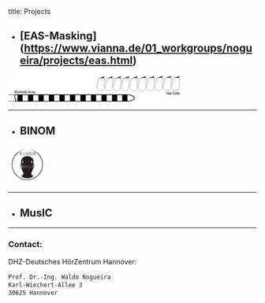 title: Projects


- ## [EAS-Masking] (https://www.vianna.de/01_workgroups/nogueira/projects/eas.html)

![Schematic drawing of an CI electrode array and some nearby hair cells.](projects/eas.logo-small.png)

- - -

- ## BINOM

![Abstract logo of a head with two CIs on each side and symbolic digital signals exchanged between each side](projects/binom-small.png)


- - -

- ## MusIC

- - -
    
### Contact:
DHZ-Deutsches HörZentrum Hannover:

    Prof. Dr.-Ing. Waldo Nogueira
    Karl-Wiechert-Allee 3 
    30625 Hannover    
    
